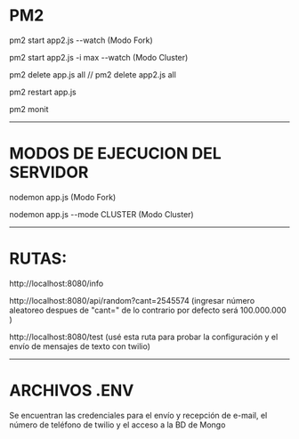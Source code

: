 # PM2  
  
pm2 start app2.js --watch (Modo Fork)  
  
pm2 start app2.js -i max --watch  (Modo Cluster)   
  
pm2 delete app.js all // pm2 delete app2.js all  
  
pm2 restart app.js     
  
pm2 monit   
  
---  
# MODOS DE EJECUCION DEL SERVIDOR

nodemon app.js (Modo Fork)  
  
nodemon app.js --mode CLUSTER (Modo Cluster)  
  
 --- 
# RUTAS:    
  
http://localhost:8080/info    
  
http://localhost:8080/api/random?cant=2545574  (ingresar número aleatoreo despues de "cant=" de lo contrario por defecto será 100.000.000 )    
  
http://localhost:8080/test (usé esta ruta para probar la configuración y el envío de mensajes de texto con twilio)
 
 --- 
# ARCHIVOS .ENV 

Se encuentran las credenciales para el envío y recepción de e-mail, el número de teléfono de twilio y el acceso a la BD de Mongo
